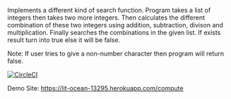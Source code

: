 Implements a different kind of search function.
Program takes a list of integers then takes two more integers.
Then calculates the different combination of these two integers using addition, subtraction, divison and multiplication.
Finally searches the combinations in the given list. If exists result turn into true else it will be false.

Note: If user tries to give a non-number character then program will return false.

[![CircleCI](https://circleci.com/gh/DamnedSquirrel/Bil481_HW/tree/main.svg?style=svg&circle-token=82dcc71713fdaf54ff3eb45210f7e8834680dff4)](https://circleci.com/gh/DamnedSquirrel/Bil481_HW/tree/main)

Demo Site: https://lit-ocean-13295.herokuapp.com/compute